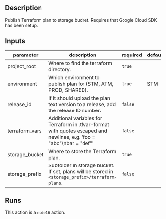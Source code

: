 ## Description

Publish Terraform plan to storage bucket. Requires that Google Cloud SDK has been setup.


## Inputs

| parameter | description | required | default |
| - | - | - | - |
| project_root | Where to find the terraform directory. | `true` |  |
| environment | Which environment to publish plan for (STM, ATM, PROD, SHARED). | `true` | STM |
| release_id | If it should upload the plan text version to a release, add the release ID number. | `false` |  |
| terraform_vars | Additional variables for Terraform in .tfvar-format with quotes escaped and newlines, e.g. 'foo = \"abc\"\nbar = \"def\"' | `false` |  |
| storage_bucket | Where to store the Terraform plan. | `true` |  |
| storage_prefix | Subfolder in storage bucket. If set, plans will be stored in `<storage_prefix>/terraform-plans`. | `false` |  |


## Runs

This action is a `node16` action.


